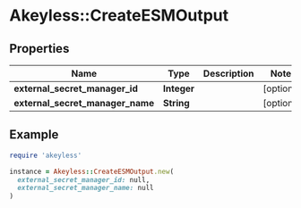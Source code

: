# Akeyless::CreateESMOutput

## Properties

| Name | Type | Description | Notes |
| ---- | ---- | ----------- | ----- |
| **external_secret_manager_id** | **Integer** |  | [optional] |
| **external_secret_manager_name** | **String** |  | [optional] |

## Example

```ruby
require 'akeyless'

instance = Akeyless::CreateESMOutput.new(
  external_secret_manager_id: null,
  external_secret_manager_name: null
)
```

